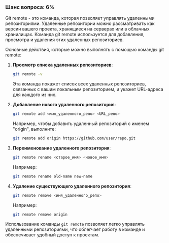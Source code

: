 ### Шанс вопроса: 6%

Git remote - это команда, которая позволяет управлять удаленными репозиториями. Удаленные репозитории можно рассматривать как версии вашего проекта, хранящиеся на серверах или в облачных хранилищах. Команда git remote используется для добавления, просмотра и удаления этих удаленных репозиториев.

Основные действия, которые можно выполнять с помощью команды git remote:

1. **Просмотр списка удаленных репозиториев**: 
   ```bash
   git remote -v
   ```
   Эта команда покажет список всех удаленных репозиториев, связанных с вашим локальным репозиторием, и укажет URL-адреса для каждого из них.

2. **Добавление нового удаленного репозитория**:
   ```bash
   git remote add <имя_удаленного_репо> <URL_репо>
   ```
   Например, чтобы добавить удаленный репозиторий с именем "origin", выполните:
   ```bash
   git remote add origin https://github.com/user/repo.git
   ```

3. **Переименование удаленного репозитория**:
   ```bash
   git remote rename <старое_имя> <новое_имя>
   ```
   Например:
   ```bash
   git remote rename old-name new-name
   ```

4. **Удаление существующего удаленного репозитория**:
   ```bash
   git remote remove <имя_удаленного_репо>
   ```
   Например:
   ```bash
   git remote remove origin
   ```

Использование команды `git remote` позволяет легко управлять удаленными репозиториями, что облегчает работу в команде и обеспечивает удобный доступ к проектам.